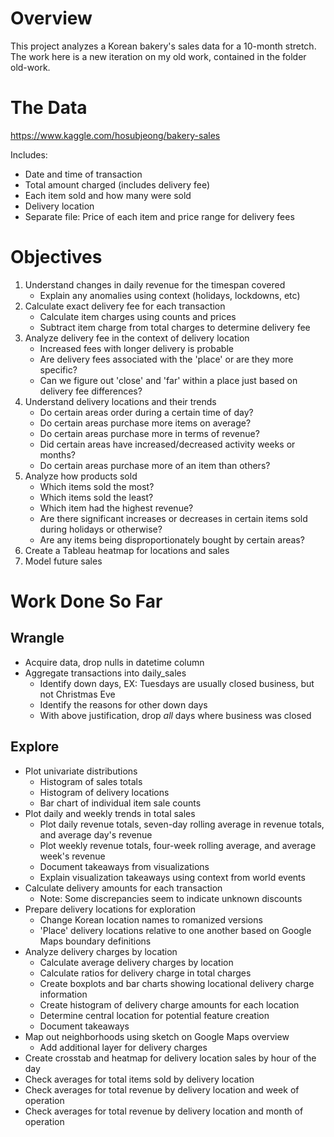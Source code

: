 # Overview
This project analyzes a Korean bakery's sales data for a 10-month stretch. The work here is a new iteration on my old work, contained in the folder old-work. 

# The Data
https://www.kaggle.com/hosubjeong/bakery-sales

Includes:
- Date and time of transaction
- Total amount charged (includes delivery fee) 
- Each item sold and how many were sold
- Delivery location
- Separate file: Price of each item and price range for delivery fees

# Objectives
1. Understand changes in daily revenue for the timespan covered
    * Explain any anomalies using context (holidays, lockdowns, etc)
2. Calculate exact delivery fee for each transaction
    * Calculate item charges using counts and prices
    * Subtract item charge from total charges to determine delivery fee
3. Analyze delivery fee in the context of delivery location
    * Increased fees with longer delivery is probable
    * Are delivery fees associated with the 'place' or are they more specific?
    * Can we figure out 'close' and 'far' within a place just based on delivery fee differences?
4. Understand delivery locations and their trends
    * Do certain areas order during a certain time of day?
    * Do certain areas purchase more items on average?
    * Do certain areas purchase more in terms of revenue?
    * Did certain areas have increased/decreased activity weeks or months?
    * Do certain areas purchase more of an item than others?
5. Analyze how products sold
    * Which items sold the most?
    * Which items sold the least?
    * Which item had the highest revenue?
    * Are there significant increases or decreases in certain items sold during holidays or otherwise?
    * Are any items being disproportionately bought by certain areas?
6. Create a Tableau heatmap for locations and sales
7. Model future sales

# Work Done So Far
## Wrangle
- Acquire data, drop nulls in datetime column
- Aggregate transactions into daily_sales
    * Identify down days, EX: Tuesdays are usually closed business, but not Christmas Eve
    * Identify the reasons for other down days
    * With above justification, drop *all* days where business was closed
## Explore
- Plot univariate distributions
    * Histogram of sales totals
    * Histogram of delivery locations
    * Bar chart of individual item sale counts
- Plot daily and weekly trends in total sales
    * Plot daily revenue totals, seven-day rolling average in revenue totals, and average day's revenue
    * Plot weekly revenue totals, four-week rolling average, and average week's revenue
    * Document takeaways from visualizations
    * Explain visualization takeaways using context from world events
- Calculate delivery amounts for each transaction
    * Note: Some discrepancies seem to indicate unknown discounts
- Prepare delivery locations for exploration
    * Change Korean location names to romanized versions
    * 'Place' delivery locations relative to one another based on Google Maps boundary definitions
- Analyze delivery charges by location
    * Calculate average delivery charges by location
    * Calculate ratios for delivery charge in total charges
    * Create boxplots and bar charts showing locational delivery charge information
    * Create histogram of delivery charge amounts for each location
    * Determine central location for potential feature creation
    * Document takeaways
- Map out neighborhoods using sketch on Google Maps overview
    * Add additional layer for delivery charges
- Create crosstab and heatmap for delivery location sales by hour of the day
- Check averages for total items sold by delivery location
- Check averages for total revenue by delivery location and week of operation
- Check averages for total revenue by delivery location and month of operation